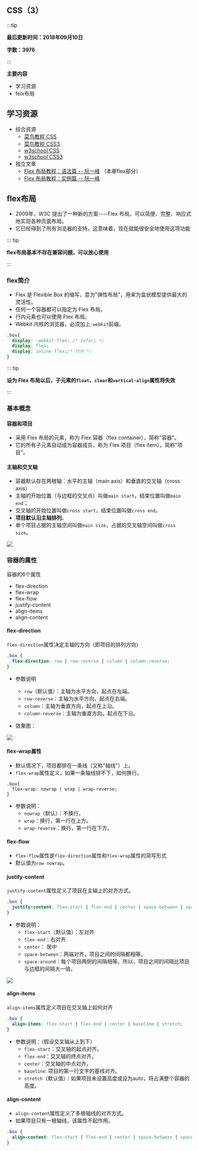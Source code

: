 ## CSS（3）

:::tip

**最后更新时间：2018年09月10日**

**字数：3976**

:::

**主要内容**
* 学习资源
* felx布局

## 学习资源

* 综合资源
  * [菜鸟教程 CSS](http://www.runoob.com/css/css-tutorial.html)
  * [菜鸟教程 CSS3](http://www.runoob.com/css3/css3-tutorial.html)
  * [w3school CSS](http://www.w3school.com.cn/css/index.asp)
  * [w3school CSS3](http://www.w3school.com.cn/css3/index.asp)
* 独立文章
  * [Flex 布局教程：语法篇 -- 阮一峰](http://www.ruanyifeng.com/blog/2015/07/flex-grammar.html) （本章flex部分）
  * [Flex 布局教程：实例篇 -- 阮一峰](http://www.ruanyifeng.com/blog/2015/07/flex-examples.html)

## flex布局

* 2009年，W3C 提出了一种新的方案----Flex 布局，可以简便、完整、响应式地实现各种页面布局。
* 它已经得到了所有浏览器的支持，这意味着，现在就能很安全地使用这项功能

::: tip

**flex布局基本不存在兼容问题，可以放心使用**

:::

### flex简介

* Flex 是 Flexible Box 的缩写，意为"弹性布局"，用来为盒状模型提供最大的灵活性。
* 任何一个容器都可以指定为 Flex 布局。
* 行内元素也可以使用 Flex 布局。
* Webkit 内核的浏览器，必须加上`-webkit`前缀。

```css
.box{
  display: -webkit-flex; /* Safari */
  display: flex;
  display: inline-flex;/* 行内 */
}
```

::: tip

**设为 Flex 布局以后，子元素的`float`、`clear`和`vertical-align`属性将失效**

:::

### 基本概念

#### 容器和项目

* 采用 Flex 布局的元素，称为 Flex 容器（flex container），简称"容器"。
* 它的所有子元素自动成为容器成员，称为 Flex 项目（flex item），简称"项目"。

#### 主轴和交叉轴

* 容器默认存在两根轴：水平的主轴（main axis）和垂直的交叉轴（cross axis）
* 主轴的开始位置（与边框的交叉点）叫做`main start`，结束位置叫做`main end`；
* 交叉轴的开始位置叫做`cross start`，结束位置叫做`cross end`。
* **项目默认沿主轴排列**。
* 单个项目占据的主轴空间叫做`main size`，占据的交叉轴空间叫做`cross size`。

<img src="http://www.ruanyifeng.com/blogimg/asset/2015/bg2015071004.png" />

### 容器的属性

容器的6个属性

- flex-direction
- flex-wrap
- flex-flow
- justify-content
- align-items
- align-content

#### flex-direction

`flex-direction`属性决定主轴的方向（即项目的排列方向）

```css
.box {
  flex-direction: row | row-reverse | column | column-reverse;
}
```

* 参数说明
  * `row`（默认值）：主轴为水平方向，起点在左端。
  * `row-reverse`：主轴为水平方向，起点在右端。
  * `column`：主轴为垂直方向，起点在上沿。
  * `column-reverse`：主轴为垂直方向，起点在下沿。



* 效果图：

<img src="http://www.ruanyifeng.com/blogimg/asset/2015/bg2015071005.png" />

#### flex-wrap属性

* 默认情况下，项目都排在一条线（又称"轴线"）上。
* `flex-wrap`属性定义，如果一条轴线排不下，如何换行。

```
.box{
  flex-wrap: nowrap | wrap | wrap-reverse;
}
```

* 参数说明：
  * `nowrap`（默认）：不换行。
  * `wrap`：换行，第一行在上方。
  * `wrap-reverse`：换行，第一行在下方。

#### flex-flow

* `flex-flow`属性是`flex-direction`属性和`flex-wrap`属性的简写形式
* 默认值为`row nowrap`。

#### justify-content

`justify-content`属性定义了项目在主轴上的对齐方式。

```css
.box {
  justify-content: flex-start | flex-end | center | space-between | space-around;
}
```

* 参数说明：
  * `flex-start`（默认值）：左对齐
  * `flex-end`：右对齐
  * `center`： 居中
  * `space-between`：两端对齐，项目之间的间隔都相等。
  * `space-around`：每个项目两侧的间隔相等。所以，项目之间的间隔比项目与边框的间隔大一倍。

<img src="http://www.ruanyifeng.com/blogimg/asset/2015/bg2015071010.png" />

#### align-items

`align-items`属性定义项目在交叉轴上如何对齐

```css
.box {
  align-items: flex-start | flex-end | center | baseline | stretch;
}
```

* 参数说明：（假设交叉轴从上到下）
  * `flex-start`：交叉轴的起点对齐。
  * `flex-end`：交叉轴的终点对齐。
  * `center`：交叉轴的中点对齐。
  * `baseline`: 项目的第一行文字的基线对齐。
  * `stretch`（默认值）：如果项目未设置高度或设为auto，将占满整个容器的高度。

#### align-content

* `align-content`属性定义了多根轴线的对齐方式。
* 如果项目只有一根轴线，该属性不起作用。

```css
.box {
  align-content: flex-start | flex-end | center | space-between | space-around | stretch;
}
```


